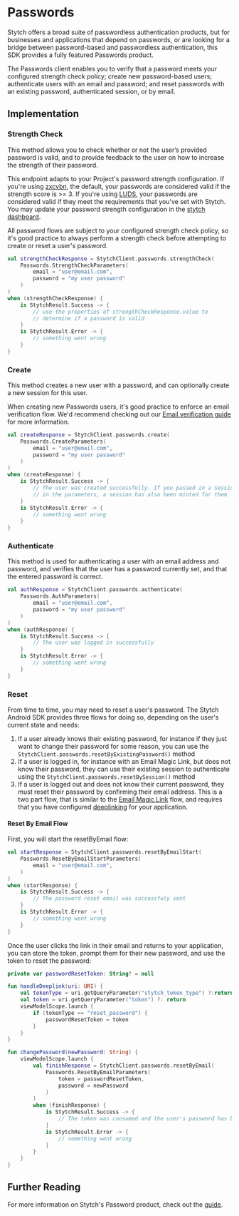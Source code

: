 # Passwords
Stytch offers a broad suite of passwordless authentication products, but for businesses and applications that depend on passwords, or are looking for a bridge between password-based and passwordless authentication, this SDK provides a fully featured Passwords product.

The Passwords client enables you to verify that a password meets your configured strength check policy; create new password-based users; authenticate users with an email and password; and reset passwords with an existing password, authenticated session, or by email.

## Implementation

### Strength Check
This method allows you to check whether or not the user’s provided password is valid, and to provide feedback to the user on how to increase the strength of their password.

This endpoint adapts to your Project's password strength configuration. If you're using  [zxcvbn](https://stytch.com/docs/guides/passwords/strength-policy), the default, your passwords are considered valid if the strength score is >= 3. If you're using  [LUDS](https://stytch.com/docs/guides/passwords/strength-policy), your passwords are considered valid if they meet the requirements that you've set with Stytch. You may update your password strength configuration in the  [stytch dashboard](https://stytch.com/dashboard/password-strength-config).

All password flows are subject to your configured strength check policy, so it's good practice to always perform a strength check before attempting to create or reset a user's password.

```kotlin
val strengthCheckResponse = StytchClient.passwords.strengthCheck(  
    Passwords.StrengthCheckParameters(  
        email = "user@email.com",  
        password = "my user password"  
    )  
)  
when (strengthCheckResponse) {  
    is StytchResult.Success -> {  
        // use the properties of strengthCheckResponse.value to
        // determine if a password is valid
    }
    is StytchResult.Error -> {  
        // something went wrong  
    }
}
```

### Create
This method creates a new user with a password, and can optionally create a new session for this user. 

When creating new Passwords users, it's good practice to enforce an email verification flow. We'd recommend checking out our [Email verification guide](https://stytch.com/docs/guides/passwords/email-verification/overview) for more information.

```kotlin
val createResponse = StytchClient.passwords.create(  
    Passwords.CreateParameters(  
        email = "user@email.com",  
        password = "my user password"  
    )  
)  
when (createResponse) {  
    is StytchResult.Success -> {  
        // The user was created successfully. If you passed in a session duration
        // in the parameters, a session has also been minted for them
    }
    is StytchResult.Error -> {  
        // something went wrong  
    }
}
```

### Authenticate
This method is used for authenticating a user with an email address and password, and verifies that the user has a password currently set, and that the entered password is correct. 

```kotlin
val authResponse = StytchClient.passwords.authenticate(  
    Passwords.AuthParameters(  
        email = "user@email.com",  
        password = "my user password"  
    )  
)  
when (authResponse) {  
    is StytchResult.Success -> {  
        // The user was logged in successfully
    }
    is StytchResult.Error -> {  
        // something went wrong
    }
}
```

### Reset
From time to time, you may need to reset a user's password. The Stytch Android SDK provides three flows for doing so, depending on the user's current state and needs:

1. If a user already knows their existing password, for instance if they just want to change their password for some reason, you can use the `StytchClient.passwords.resetByExistingPassword()` method
2. If a user is logged in, for instance with an Email Magic Link, but does not know their password, they can use their existing session to authenticate using the `StytchClient.passwords.resetBySession()` method
3. If a user is logged out and does not know their current password, they must reset their password by confirming their email address. This is a two part flow, that is similar to the [Email Magic Link](./EmailMagicLink.md) flow, and requires that you have configured [deeplinking](./Deeplinks.md) for your application.

#### Reset By Email Flow

First, you will start the resetByEmail flow:
```kotlin
val startResponse = StytchClient.passwords.resetByEmailStart(
    Passwords.ResetByEmailStartParameters(  
        email = "user@email.com",  
    )
)
when (startResponse) {  
    is StytchResult.Success -> {
        // The password reset email was successfuly sent
    }
    is StytchResult.Error -> {
        // something went wrong
    }
}
```

Once the user clicks the link in their email and returns to your application, you can store the token, prompt them for their new password, and use the token to reset the password:
```kotlin
private var passwordResetToken: String? = null

fun handleDeeplink(uri: URI) {
    val tokenType = uri.getQueryParameter("stytch_token_type") ?:return
    val token = uri.getQueryParameter("token") ?: return
    viewModelScope.launch {
        if (tokenType == "reset_password") {
            passwordResetToken = token
        }
    }
}

fun changePassword(newPassword: String) {
    viewModelScope.launch {
        val finishResponse = StytchClient.passwords.resetByEmail(
            Passwords.ResetByEmailParameters(
                token = passwordResetToken,
                password = newPassword
            )
        )
        when (finishResponse) {  
            is StytchResult.Success -> {  
                // The token was consumed and the user's password has been changed
            }
            is StytchResult.Error -> {  
                // something went wrong
            }
        }
    }
}
```

## Further Reading
For more information on Stytch's Password product, check out the [guide](https://stytch.com/docs/guides/passwords/api).
